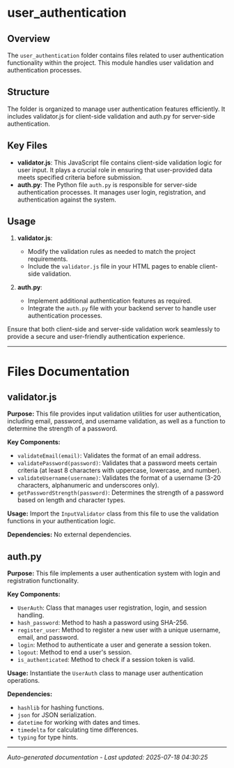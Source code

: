 # user_authentication

## Overview
The `user_authentication` folder contains files related to user authentication functionality within the project. This module handles user validation and authentication processes.

## Structure
The folder is organized to manage user authentication features efficiently. It includes validator.js for client-side validation and auth.py for server-side authentication.

## Key Files
- **validator.js**: This JavaScript file contains client-side validation logic for user input. It plays a crucial role in ensuring that user-provided data meets specified criteria before submission.
- **auth.py**: The Python file `auth.py` is responsible for server-side authentication processes. It manages user login, registration, and authentication against the system.

## Usage
1. **validator.js**:
   - Modify the validation rules as needed to match the project requirements.
   - Include the `validator.js` file in your HTML pages to enable client-side validation.

2. **auth.py**:
   - Implement additional authentication features as required.
   - Integrate the `auth.py` file with your backend server to handle user authentication processes.

Ensure that both client-side and server-side validation work seamlessly to provide a secure and user-friendly authentication experience.

---

# Files Documentation

## validator.js

**Purpose:** This file provides input validation utilities for user authentication, including email, password, and username validation, as well as a function to determine the strength of a password.

**Key Components:**
- `validateEmail(email)`: Validates the format of an email address.
- `validatePassword(password)`: Validates that a password meets certain criteria (at least 8 characters with uppercase, lowercase, and number).
- `validateUsername(username)`: Validates the format of a username (3-20 characters, alphanumeric and underscores only).
- `getPasswordStrength(password)`: Determines the strength of a password based on length and character types.

**Usage:** Import the `InputValidator` class from this file to use the validation functions in your authentication logic.

**Dependencies:** No external dependencies.

## auth.py

**Purpose:** This file implements a user authentication system with login and registration functionality.

**Key Components:**
- `UserAuth`: Class that manages user registration, login, and session handling.
- `hash_password`: Method to hash a password using SHA-256.
- `register_user`: Method to register a new user with a unique username, email, and password.
- `login`: Method to authenticate a user and generate a session token.
- `logout`: Method to end a user's session.
- `is_authenticated`: Method to check if a session token is valid.

**Usage:** Instantiate the `UserAuth` class to manage user authentication operations.

**Dependencies:** 
- `hashlib` for hashing functions.
- `json` for JSON serialization.
- `datetime` for working with dates and times.
- `timedelta` for calculating time differences.
- `typing` for type hints.

---
*Auto-generated documentation - Last updated: 2025-07-18 04:30:25*
